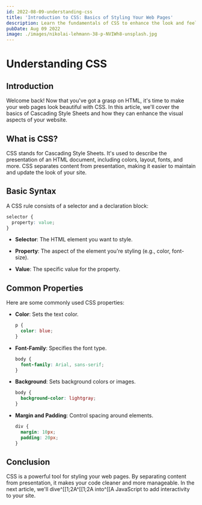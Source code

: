 ```yaml
---
id: 2022-08-09-understanding-css
title: 'Introduction to CSS: Basics of Styling Your Web Pages'
description: Learn the fundamentals of CSS to enhance the look and feel of your website.
pubDate: Aug 09 2022
image: ./images/nikolai-lehmann-38-p-NVIWh8-unsplash.jpg
---
```


# Understanding CSS

## Introduction

Welcome back! Now that you've got a grasp on HTML, it's time to make your web pages look beautiful with CSS. In
this article, we'll cover the basics of Cascading Style Sheets and how they can enhance the visual aspects of
your website.

## What is CSS?

CSS stands for Cascading Style Sheets. It's used to describe the presentation of an HTML document, including
colors, layout, fonts, and more. CSS separates content from presentation, making it easier to maintain and
update the look of your site.

## Basic Syntax

A CSS rule consists of a selector and a declaration block:

```css
selector {
  property: value;
}
```

- **Selector**: The HTML element you want to style.

- **Property**: The aspect of the element you're styling (e.g., color, font-size).

- **Value**: The specific value for the property.

## Common Properties

Here are some commonly used CSS properties:

- **Color**: Sets the text color.

  ```css
  p {
    color: blue;
  }
  ```

- **Font-Family**: Specifies the font type.

  ```css
  body {
    font-family: Arial, sans-serif;
  }
  ```

- **Background**: Sets background colors or images.

  ```css
  body {
    background-color: lightgray;
  }
  ```

- **Margin and Padding**: Control spacing around elements.

  ```css
  div {
    margin: 10px;
    padding: 20px;
  }
  ```

## Conclusion

CSS is a powerful tool for styling your web pages. By separating content from presentation, it makes your code
cleaner and more manageable. In the next article, we'll dive^[[1;2A^[[1;2A into^[[A JavaScript to add interactivity to your site.
